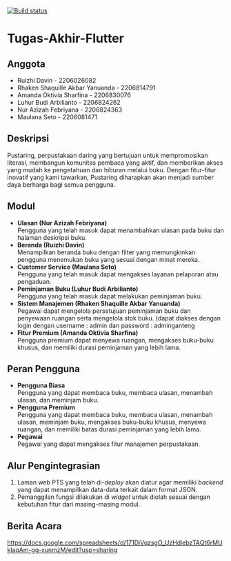 [![Build status](https://build.appcenter.ms/v0.1/apps/a531c446-0fc8-4ba3-aaba-7aab2474c014/branches/main/badge)](https://appcenter.ms)
# Tugas-Akhir-Flutter

## Anggota
- Ruizhi Davin - 2206026082
- Rhaken Shaquille Akbar Yanuanda - 2206814791
- Amanda Oktivia Sharfina - 2206830076
- Luhur Budi Arbilianto - 2206824262
- Nur Azizah Febriyana - 2206824363
- Maulana Seto - 2206081471
   
## Deskripsi
Pustaring, perpustakaan daring yang bertujuan untuk mempromosikan literasi, membangun komunitas pembaca yang aktif, dan memberikan akses yang mudah ke pengetahuan dan hiburan melalui buku. Dengan fitur-fitur inovatif yang kami tawarkan, Pustaring diharapkan akan menjadi sumber daya berharga bagi semua pengguna.

## Modul
- **Ulasan (Nur Azizah Febriyana)**<br>Pengguna yang telah masuk dapat menambahkan ulasan pada buku dan halaman deskripsi buku.
- **Beranda (Ruizhi Davin)**<br>Menampilkan beranda buku dengan filter yang memungkinkan pengguna menemukan buku yang sesuai dengan minat mereka.
- **Customer Service (Maulana Seto)**<br>Pengguna yang telah masuk dapat mengakses layanan pelaporan atau pengaduan.
- **Peminjaman Buku (Luhur Budi Arbilianto)**<br>Pengguna yang telah masuk dapat melakukan peminjaman buku.
- **Sistem Manajemen (Rhaken Shaquille Akbar Yanuanda)**<br>Pegawai dapat mengelola persetujuan peminjaman buku dan penyewaan ruangan serta mengelola stok buku. (dapat diakses dengan login dengan username : admin dan password : adminganteng
- **Fitur Premium (Amanda Oktivia Sharfina)**<br>Pengguna premium dapat menyewa ruangan, mengakses buku-buku khusus, dan memiliki durasi peminjaman yang lebih lama.

## Peran Pengguna
- **Pengguna Biasa**<br>Pengguna yang dapat membaca buku, membaca ulasan, menambah ulasan, dan meminjam buku.
- **Pengguna Premium**<br>Pengguna yang dapat membaca buku, membaca ulasan, menambah ulasan, meminjam buku, mengakses buku-buku khusus, menyewa ruangan, dan memiliki batas durasi peminjaman yang lebih lama.
- **Pegawai**<br>Pegawai yang dapat mengakses fitur manajemen perpustakaan.

## Alur Pengintegrasian
1. Laman web PTS yang telah di-*deploy* akan diatur agar memiliki *backend* yang dapat menampilkan data-data terkait dalam format JSON. 
2. Pemanggilan fungsi dilakukan di *widget* untuk diolah sesuai dengan kebutuhan fitur dari masing-masing modul.

## Berita Acara
https://docs.google.com/spreadsheets/d/171DiVqzsgO_UzHdiebzTAQt6rMUklaqAm-gg-xunmzM/edit?usp=sharing 
